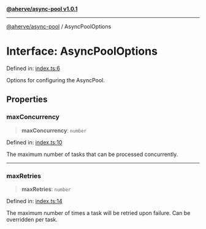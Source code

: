 [**@aherve/async-pool v1.0.1**](../README.md)

***

[@aherve/async-pool](../globals.md) / AsyncPoolOptions

# Interface: AsyncPoolOptions

Defined in: [index.ts:6](https://github.com/aherve/async-queue/blob/aef3448197196fe4d71c4d1c2021b342f7c2e5ab/src/index.ts#L6)

Options for configuring the AsyncPool.

## Properties

### maxConcurrency

> **maxConcurrency**: `number`

Defined in: [index.ts:10](https://github.com/aherve/async-queue/blob/aef3448197196fe4d71c4d1c2021b342f7c2e5ab/src/index.ts#L10)

The maximum number of tasks that can be processed concurrently.

***

### maxRetries

> **maxRetries**: `number`

Defined in: [index.ts:14](https://github.com/aherve/async-queue/blob/aef3448197196fe4d71c4d1c2021b342f7c2e5ab/src/index.ts#L14)

The maximum number of times a task will be retried upon failure. Can be overridden per task.
